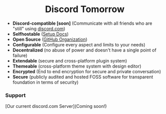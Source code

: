 <h1 align="center">Discord Tomorrow</h1>

* **Discord-compatible [soon]** (Communicate with all friends who are "still" using [discord.com](https://discord.com))
* **Selfhostable** ([Setup Docs](https://docs.fosscord.com/server/setup))
* **Open Source** ([GitHub Organization](https://github.com/fosscord))
* **Configurable** (Configure every aspect and limits to your needs)
* **Decentralized** (no abuse of power and doesn't have a single point of failure)
* **Extendable** (secure and cross-platform plugin system)
* **Themeable** (cross-platform theme system with design editor)
* **Encrypted** (End to end encryption for secure and private conversation)
* **Secure** (publicly audited and hosted FOSS software for transparent foundation in terms of security)

### Support

[Our current discord.com Server](Coming soon!)
